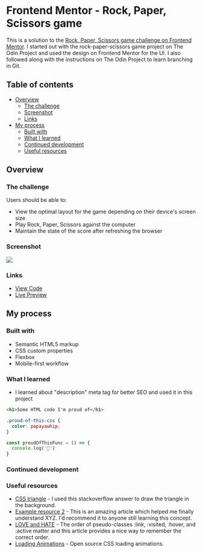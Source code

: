 # Frontend Mentor - Rock, Paper, Scissors game

This is a solution to the [Rock, Paper, Scissors game challenge on Frontend Mentor](https://www.frontendmentor.io/challenges/rock-paper-scissors-game-pTgwgvgH). I started out with the rock-paper-scissors game project on The Odin Project and used the design on Frontend Mentor for the UI. I also followed along with the instructions on The Odin Project to learn branching in Git.

## Table of contents

- [Overview](#overview)
  - [The challenge](#the-challenge)
  - [Screenshot](#screenshot)
  - [Links](#links)
- [My process](#my-process)
  - [Built with](#built-with)
  - [What I learned](#what-i-learned)
  - [Continued development](#continued-development)
  - [Useful resources](#useful-resources)

## Overview

### The challenge

Users should be able to:

- View the optimal layout for the game depending on their device's screen size
- Play Rock, Paper, Scissors against the computer
- Maintain the state of the score after refreshing the browser 

### Screenshot

![](./screenshot.jpg)

### Links

- [View Code]()
- [Live Preview]()

## My process

### Built with

- Semantic HTML5 markup
- CSS custom properties
- Flexbox
- Mobile-first workflow

### What I learned

- I learned about "description" meta tag for better SEO and used it in this project

```html
<h1>Some HTML code I'm proud of</h1>
```
```css
.proud-of-this-css {
  color: papayawhip;
}
```
```js
const proudOfThisFunc = () => {
  console.log('🎉')
}
```

### Continued development



### Useful resources

- [CSS triangle](https://stackoverflow.com/a/56484262) - I used this stackoverflow answer to draw the triangle in the background.
- [Example resource 2](https://www.example.com) - This is an amazing article which helped me finally understand XYZ. I'd recommend it to anyone still learning this concept.
- [LOVE and HATE](https://css-tricks.com/remember-selectors-with-love-and-hate/) - The order of pseudo-classes :link, :visited, :hover, and :active matter and this article provides a nice way to remember the correct order.
- [Loading Animations](https://loading.io/css/) - Open source CSS loading animations.